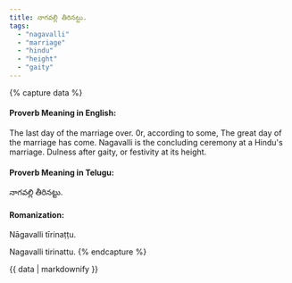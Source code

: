 ```yaml
---
title: నాగవల్లి తీరినట్టు.
tags:
  - "nagavalli"
  - "marriage"
  - "hindu"
  - "height"
  - "gaity"
---
```


{% capture data %}
#### Proverb Meaning in English:
The last day of the marriage over.
0r, according to some,
The great day of the marriage has come.
Nagavalli is the concluding ceremony at a Hindu's marriage.
Dulness after gaity, or festivity at its height.

#### Proverb Meaning in Telugu:
నాగవల్లి తీరినట్టు.

#### Romanization:
Nāgavalli tīrinaṭṭu.

Nagavalli tirinattu.
{% endcapture %}

{{ data | markdownify }}

